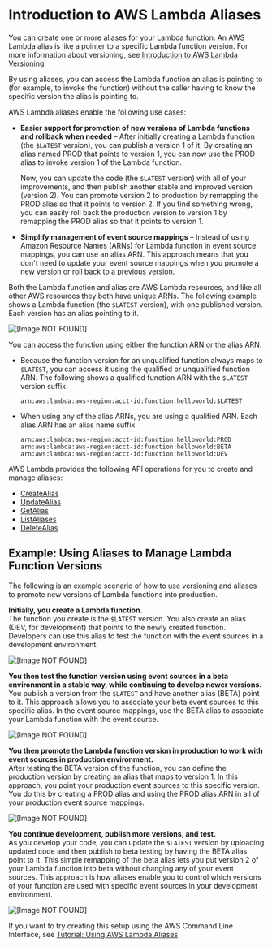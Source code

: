 # Introduction to AWS Lambda Aliases<a name="aliases-intro"></a>

You can create one or more aliases for your Lambda function\. An AWS Lambda alias is like a pointer to a specific Lambda function version\. For more information about versioning, see [Introduction to AWS Lambda Versioning](versioning-intro.md)\. 

By using aliases, you can access the Lambda function an alias is pointing to \(for example, to invoke the function\) without the caller having to know the specific version the alias is pointing to\.

AWS Lambda aliases enable the following use cases:
+ **Easier support for promotion of new versions of Lambda functions and rollback when needed** – After initially creating a Lambda function \(the `$LATEST` version\), you can publish a version 1 of it\. By creating an alias named PROD that points to version 1, you can now use the PROD alias to invoke version 1 of the Lambda function\. 

  Now, you can update the code \(the `$LATEST` version\) with all of your improvements, and then publish another stable and improved version \(version 2\)\. You can promote version 2 to production by remapping the PROD alias so that it points to version 2\. If you find something wrong, you can easily roll back the production version to version 1 by remapping the PROD alias so that it points to version 1\.
+ **Simplify management of event source mappings** – Instead of using Amazon Resource Names \(ARNs\) for Lambda function in event source mappings, you can use an alias ARN\. This approach means that you don't need to update your event source mappings when you promote a new version or roll back to a previous version\. 

Both the Lambda function and alias are AWS Lambda resources, and like all other AWS resources they both have unique ARNs\. The following example shows a Lambda function \(the `$LATEST` version\), with one published version\. Each version has an alias pointing to it\.

![\[Image NOT FOUND\]](http://docs.aws.amazon.com/lambda/latest/dg/images/alias_intro_2_10.png)

You can access the function using either the function ARN or the alias ARN\.
+ Because the function version for an unqualified function always maps to `$LATEST`, you can access it using the qualified or unqualified function ARN\. The following shows a qualified function ARN with the `$LATEST` version suffix\.

  ```
  arn:aws:lambda:aws-region:acct-id:function:helloworld:$LATEST
  ```
+ When using any of the alias ARNs, you are using a qualified ARN\. Each alias ARN has an alias name suffix\.

  ```
  arn:aws:lambda:aws-region:acct-id:function:helloworld:PROD
  arn:aws:lambda:aws-region:acct-id:function:helloworld:BETA
  arn:aws:lambda:aws-region:acct-id:function:helloworld:DEV
  ```

AWS Lambda provides the following API operations for you to create and manage aliases:
+ [CreateAlias](API_CreateAlias.md)
+ [UpdateAlias](API_UpdateAlias.md)
+ [GetAlias](API_GetAlias.md)
+ [ListAliases](API_ListAliases.md)
+ [DeleteAlias](API_DeleteAlias.md)

## Example: Using Aliases to Manage Lambda Function Versions<a name="aliases-intro-example"></a>

The following is an example scenario of how to use versioning and aliases to promote new versions of Lambda functions into production\.

**Initially, you create a Lambda function\.**  
The function you create is the `$LATEST` version\. You also create an alias \(DEV, for development\) that points to the newly created function\. Developers can use this alias to test the function with the event sources in a development environment\.  

![\[Image NOT FOUND\]](http://docs.aws.amazon.com/lambda/latest/dg/images/alias_scenario_2_10.png)

**You then test the function version using event sources in a beta environment in a stable way, while continuing to develop newer versions\.**  
You publish a version from the `$LATEST` and have another alias \(BETA\) point to it\. This approach allows you to associate your beta event sources to this specific alias\. In the event source mappings, use the BETA alias to associate your Lambda function with the event source\.  

![\[Image NOT FOUND\]](http://docs.aws.amazon.com/lambda/latest/dg/images/alias_scenario_2_20.png)

**You then promote the Lambda function version in production to work with event sources in production environment\.**  
After testing the BETA version of the function, you can define the production version by creating an alias that maps to version 1\. In this approach, you point your production event sources to this specific version\. You do this by creating a PROD alias and using the PROD alias ARN in all of your production event source mappings\.  

![\[Image NOT FOUND\]](http://docs.aws.amazon.com/lambda/latest/dg/images/alias_scenario_2_30.png)

**You continue development, publish more versions, and test\.**  
As you develop your code, you can update the `$LATEST` version by uploading updated code and then publish to beta testing by having the BETA alias point to it\. This simple remapping of the beta alias lets you put version 2 of your Lambda function into beta without changing any of your event sources\. This approach is how aliases enable you to control which versions of your function are used with specific event sources in your development environment\.  

![\[Image NOT FOUND\]](http://docs.aws.amazon.com/lambda/latest/dg/images/alias_scenario_2_40.png)

If you want to try creating this setup using the AWS Command Line Interface, see [Tutorial: Using AWS Lambda Aliases](versioning-aliases-walkthrough1.md)\.
